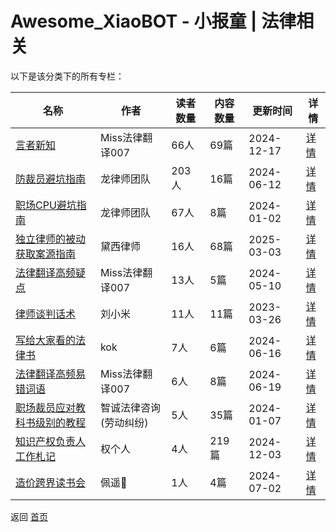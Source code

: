 # Awesome_XiaoBOT - 小报童 | 法律相关

以下是该分类下的所有专栏：

| 名称 | 作者 | 读者数量 | 内容数量 | 更新时间 | 详情 |
|------|------|----------|----------|----------|------|
| [言者新知](https://xiaobot.net/p/legaltrans?refer=0b133df9-27dc-423b-8101-639049001c13) | Miss法律翻译007 | 66人 | 69篇 |  2024-12-17 | [详情](../data/legaltrans.md) |
| [防裁员避坑指南](https://xiaobot.net/p/12345?refer=0b133df9-27dc-423b-8101-639049001c13) | 龙律师团队 | 203人 | 16篇 |  2024-06-12 | [详情](../data/12345.md) |
| [职场CPU避坑指南](https://xiaobot.net/p/12345678?refer=0b133df9-27dc-423b-8101-639049001c13) | 龙律师团队 | 67人 | 8篇 |  2024-01-02 | [详情](../data/12345678.md) |
| [独立律师的被动获取案源指南](https://xiaobot.net/p/DaisyY?refer=0b133df9-27dc-423b-8101-639049001c13) | 黛西律师 | 16人 | 68篇 |  2025-03-03 | [详情](../data/DaisyY.md) |
| [法律翻译高频疑点](https://xiaobot.net/p/legaltrans_q?refer=0b133df9-27dc-423b-8101-639049001c13) | Miss法律翻译007 | 13人 | 5篇 |  2024-05-10 | [详情](../data/legaltrans_q.md) |
| [律师谈判话术](https://xiaobot.net/p/lvshitanpan?refer=0b133df9-27dc-423b-8101-639049001c13) | 刘小米 | 11人 | 11篇 |  2023-03-26 | [详情](../data/lvshitanpan.md) |
| [写给大家看的法律书](https://xiaobot.net/p/lawbook?refer=0b133df9-27dc-423b-8101-639049001c13) | kok | 7人 | 6篇 |  2024-06-16 | [详情](../data/lawbook.md) |
| [法律翻译高频易错词语](https://xiaobot.net/p/legalterm?refer=0b133df9-27dc-423b-8101-639049001c13) | Miss法律翻译007 | 6人 | 8篇 |  2024-06-19 | [详情](../data/legalterm.md) |
| [职场裁员应对教科书级别的教程](https://xiaobot.net/p/zhicheng666?refer=0b133df9-27dc-423b-8101-639049001c13) | 智诚法律咨询(劳动纠纷) | 5人 | 35篇 |  2024-01-07 | [详情](../data/zhicheng666.md) |
| [知识产权负责人工作札记](https://xiaobot.net/p/IPinsight426?refer=0b133df9-27dc-423b-8101-639049001c13) | 权个人 | 4人 | 219篇 |  2024-12-03 | [详情](../data/IPinsight426.md) |
| [造价跨界读书会](https://xiaobot.net/p/lipeiyao1110?refer=0b133df9-27dc-423b-8101-639049001c13) | 佩遥👑 | 1人 | 4篇 |  2024-07-02 | [详情](../data/lipeiyao1110.md) |


返回 [首页](../README.md)
